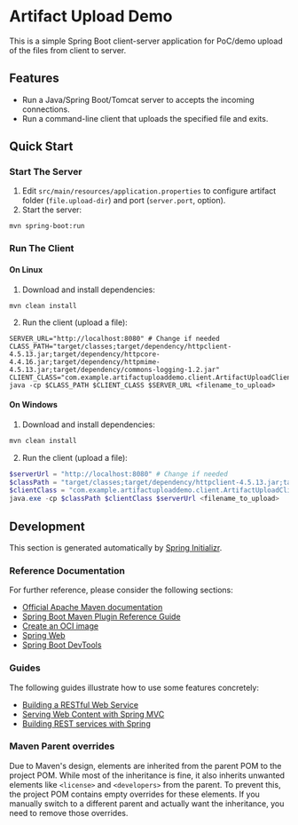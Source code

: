 # Artifact Upload Demo

This is a simple Spring Boot client-server application for PoC/demo upload of the files from client to server.

## Features

* Run a Java/Spring Boot/Tomcat server to accepts the incoming connections.
* Run a command-line client that uploads the specified file and exits. 

## Quick Start

### Start The Server

1. Edit `src/main/resources/application.properties` to configure artifact folder (`file.upload-dir`) and port (`server.port`, option).
2. Start the server:

```Shell
mvn spring-boot:run
```

### Run The Client

#### On Linux

1. Download and install dependencies:

```Shell
mvn clean install
```

2. Run the client (upload a file):

```Shell
SERVER_URL="http://localhost:8080" # Change if needed
CLASS_PATH="target/classes;target/dependency/httpclient-4.5.13.jar;target/dependency/httpcore-4.4.16.jar;target/dependency/httpmime-4.5.13.jar;target/dependency/commons-logging-1.2.jar"
CLIENT_CLASS="com.example.artifactuploaddemo.client.ArtifactUploadClient"
java -cp $CLASS_PATH $CLIENT_CLASS $SERVER_URL <filename_to_upload>
```

#### On Windows

1. Download and install dependencies:

```PowerShell
mvn clean install
```

2. Run the client (upload a file):

```PowerShell
$serverUrl = "http://localhost:8080" # Change if needed
$classPath = "target/classes;target/dependency/httpclient-4.5.13.jar;target/dependency/httpcore-4.4.16.jar;target/dependency/httpmime-4.5.13.jar;target/dependency/commons-logging-1.2.jar"
$clientClass = "com.example.artifactuploaddemo.client.ArtifactUploadClient"
java.exe -cp $classPath $clientClass $serverUrl <filename_to_upload>
```

## Development

This section is generated automatically by [Spring Initializr](https://start.spring.io/).

### Reference Documentation
For further reference, please consider the following sections:

* [Official Apache Maven documentation](https://maven.apache.org/guides/index.html)
* [Spring Boot Maven Plugin Reference Guide](https://docs.spring.io/spring-boot/3.3.2/maven-plugin)
* [Create an OCI image](https://docs.spring.io/spring-boot/3.3.2/maven-plugin/build-image.html)
* [Spring Web](https://docs.spring.io/spring-boot/docs/3.3.2/reference/htmlsingle/index.html#web)
* [Spring Boot DevTools](https://docs.spring.io/spring-boot/docs/3.3.2/reference/htmlsingle/index.html#using.devtools)

### Guides
The following guides illustrate how to use some features concretely:

* [Building a RESTful Web Service](https://spring.io/guides/gs/rest-service/)
* [Serving Web Content with Spring MVC](https://spring.io/guides/gs/serving-web-content/)
* [Building REST services with Spring](https://spring.io/guides/tutorials/rest/)

### Maven Parent overrides

Due to Maven's design, elements are inherited from the parent POM to the project POM.
While most of the inheritance is fine, it also inherits unwanted elements like `<license>` and `<developers>` from the parent.
To prevent this, the project POM contains empty overrides for these elements.
If you manually switch to a different parent and actually want the inheritance, you need to remove those overrides.

